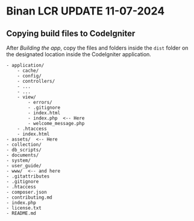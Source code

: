 # **Binan LCR UPDATE 11-07-2024**

## **Copying build files to CodeIgniter**

After _Building the app_, copy the files and folders inside the `dist` folder on the designated location inside the CodeIgniter application.

```
- application/
    - cache/
    - config/
    - controllers/
    - ...
    - ...
    - view/
        - errors/
        - .gitignore
        - index.html
        - index.php  <-- Here
        - welcome_message.php
    - .htaccess
    - index.html
- assets/  <-- Here
- collection/
- db_scripts/
- documents/
- system/
- user_guide/
- www/  <-- and here
- .gitattributes
- .gitignore
- .htaccess
- composer.json
- contributing.md
- index.php
- license.txt
- README.md
```